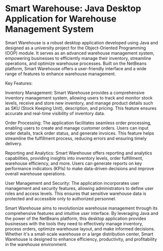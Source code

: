 # Smart Warehouse: Java Desktop Application for Warehouse Management System

Smart Warehouse is a robust desktop application developed using Java and designed as a university project for the Object-Oriented Programming (OOP) module. It serves as an advanced warehouse management system, empowering businesses to efficiently manage their inventory, streamline operations, and optimize warehouse processes. Built on the NetBeans platform, Smart Warehouse offers a user-friendly interface and a wide range of features to enhance warehouse management.

Key Features:

Inventory Management: Smart Warehouse provides a comprehensive inventory management system, allowing users to track and monitor stock levels, receive and store new inventory, and manage product details such as SKU (Stock Keeping Unit), description, and pricing. This feature ensures accurate and real-time visibility of inventory data.

Order Processing: The application facilitates seamless order processing, enabling users to create and manage customer orders. Users can input order details, track order status, and generate invoices. This feature helps streamline the fulfillment process, reducing errors and ensuring timely delivery.

Reporting and Analytics: Smart Warehouse offers reporting and analytics capabilities, providing insights into inventory levels, order fulfillment, warehouse efficiency, and more. Users can generate reports on key performance indicators (KPIs) to make data-driven decisions and improve overall warehouse operations.

User Management and Security: The application incorporates user management and security features, allowing administrators to define user roles and access levels. This ensures that sensitive warehouse data is protected and accessible only to authorized personnel.

Smart Warehouse aims to revolutionize warehouse management through its comprehensive features and intuitive user interface. By leveraging Java and the power of the NetBeans platform, this desktop application provides businesses with the tools they need to effectively manage inventory, process orders, optimize warehouse layout, and make informed decisions. Whether it's a small-scale warehouse or a large distribution center, Smart Warehouse is designed to enhance efficiency, productivity, and profitability in the warehouse environment.
